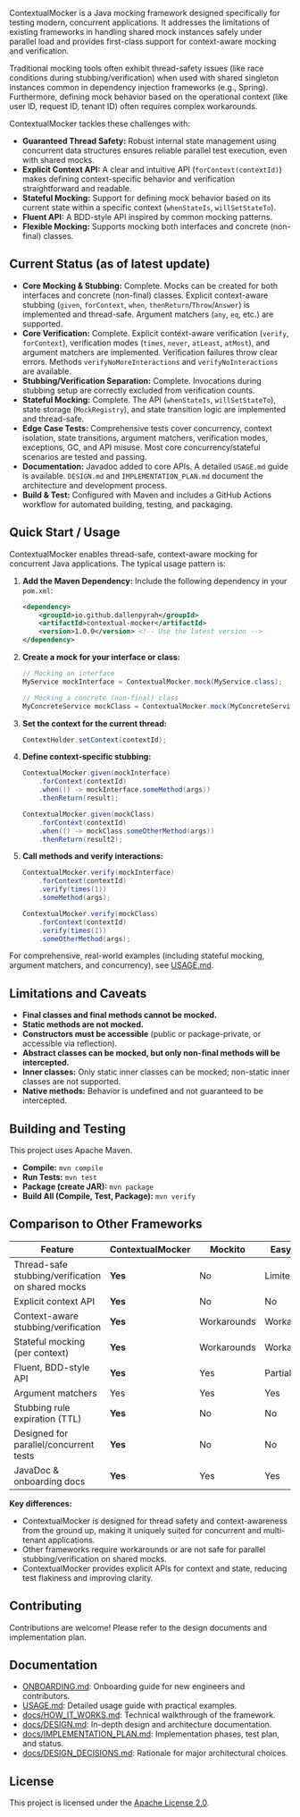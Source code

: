 ContextualMocker is a Java mocking framework designed specifically for testing modern, concurrent applications. It addresses the limitations of existing frameworks in handling shared mock instances safely under parallel load and provides first-class support for context-aware mocking and verification.

Traditional mocking tools often exhibit thread-safety issues (like race conditions during stubbing/verification) when used with shared singleton instances common in dependency injection frameworks (e.g., Spring). Furthermore, defining mock behavior based on the operational context (like user ID, request ID, tenant ID) often requires complex workarounds.

ContextualMocker tackles these challenges with:

* **Guaranteed Thread Safety:** Robust internal state management using concurrent data structures ensures reliable parallel test execution, even with shared mocks.
* **Explicit Context API:** A clear and intuitive API (`forContext(contextId)`) makes defining context-specific behavior and verification straightforward and readable.
* **Stateful Mocking:** Support for defining mock behavior based on its current state within a specific context (`whenStateIs`, `willSetStateTo`).
* **Fluent API:** A BDD-style API inspired by common mocking patterns.
* **Flexible Mocking:** Supports mocking both interfaces and concrete (non-final) classes.

## Current Status (as of latest update)

* **Core Mocking & Stubbing:** Complete. Mocks can be created for both interfaces and concrete (non-final) classes. Explicit context-aware stubbing (`given`, `forContext`, `when`, `thenReturn`/`Throw`/`Answer`) is implemented and thread-safe. Argument matchers (`any`, `eq`, etc.) are supported.
* **Core Verification:** Complete. Explicit context-aware verification (`verify`, `forContext`), verification modes (`times`, `never`, `atLeast`, `atMost`), and argument matchers are implemented. Verification failures throw clear errors. Methods `verifyNoMoreInteractions` and `verifyNoInteractions` are available.
* **Stubbing/Verification Separation:** Complete. Invocations during stubbing setup are correctly excluded from verification counts.
* **Stateful Mocking:** Complete. The API (`whenStateIs`, `willSetStateTo`), state storage (`MockRegistry`), and state transition logic are implemented and thread-safe.
* **Edge Case Tests:** Comprehensive tests cover concurrency, context isolation, state transitions, argument matchers, verification modes, exceptions, GC, and API misuse. Most core concurrency/stateful scenarios are tested and passing.
* **Documentation:** Javadoc added to core APIs. A detailed `USAGE.md` guide is available. `DESIGN.md` and `IMPLEMENTATION_PLAN.md` document the architecture and development process.
* **Build & Test:** Configured with Maven and includes a GitHub Actions workflow for automated building, testing, and packaging.

## Quick Start / Usage

ContextualMocker enables thread-safe, context-aware mocking for concurrent Java applications. The typical usage pattern is:

1. **Add the Maven Dependency:**
   Include the following dependency in your `pom.xml`:
   ```xml
   <dependency>
       <groupId>io.github.dallenpyrah</groupId>
       <artifactId>contextual-mocker</artifactId>
       <version>1.0.0</version> <!-- Use the latest version -->
   </dependency>
   ```

2. **Create a mock for your interface or class:**
    ```java
    // Mocking an interface
    MyService mockInterface = ContextualMocker.mock(MyService.class);

    // Mocking a concrete (non-final) class
    MyConcreteService mockClass = ContextualMocker.mock(MyConcreteService.class);
    ```
2. **Set the context for the current thread:**
    ```java
    ContextHolder.setContext(contextId);
    ```
3. **Define context-specific stubbing:**
    ```java
    ContextualMocker.given(mockInterface)
        .forContext(contextId)
        .when(() -> mockInterface.someMethod(args))
        .thenReturn(result);

    ContextualMocker.given(mockClass)
        .forContext(contextId)
        .when(() -> mockClass.someOtherMethod(args))
        .thenReturn(result2);
    ```
4. **Call methods and verify interactions:**
    ```java
    ContextualMocker.verify(mockInterface)
        .forContext(contextId)
        .verify(times(1))
        .someMethod(args);

    ContextualMocker.verify(mockClass)
        .forContext(contextId)
        .verify(times(1))
        .someOtherMethod(args);
    ```

For comprehensive, real-world examples (including stateful mocking, argument matchers, and concurrency), see [USAGE.md](USAGE.md).

## Limitations and Caveats

- **Final classes and final methods cannot be mocked.**
- **Static methods are not mocked.**
- **Constructors must be accessible** (public or package-private, or accessible via reflection).
- **Abstract classes can be mocked, but only non-final methods will be intercepted.**
- **Inner classes:** Only static inner classes can be mocked; non-static inner classes are not supported.
- **Native methods:** Behavior is undefined and not guaranteed to be intercepted.

## Building and Testing

This project uses Apache Maven.

* **Compile:** `mvn compile`
* **Run Tests:** `mvn test`
* **Package (create JAR):** `mvn package`
* **Build All (Compile, Test, Package):** `mvn verify`

## Comparison to Other Frameworks

| Feature                        | ContextualMocker | Mockito         | EasyMock        | JMockit         | Spock           |
|-------------------------------|------------------|-----------------|-----------------|-----------------|-----------------|
| Thread-safe stubbing/verification on shared mocks | **Yes**         | No              | Limited         | No              | Issues/Partial  |
| Explicit context API            | **Yes**          | No              | No              | No              | No              |
| Context-aware stubbing/verification | **Yes**      | Workarounds     | Workarounds     | Workarounds     | Workarounds     |
| Stateful mocking (per context)  | **Yes**          | Workarounds     | Workarounds     | Workarounds     | Workarounds     |
| Fluent, BDD-style API           | **Yes**          | Yes             | Partial         | Partial         | Yes             |
| Argument matchers               | Yes              | Yes             | Yes             | Yes             | Yes             |
| Stubbing rule expiration (TTL)  | **Yes**          | No              | No              | No              | No              |
| Designed for parallel/concurrent tests | **Yes**   | No              | No              | No              | Partial         |
| JavaDoc & onboarding docs       | **Yes**          | Yes             | Yes             | Yes             | Yes             |

**Key differences:**
- ContextualMocker is designed for thread safety and context-awareness from the ground up, making it uniquely suited for concurrent and multi-tenant applications.
- Other frameworks require workarounds or are not safe for parallel stubbing/verification on shared mocks.
- ContextualMocker provides explicit APIs for context and state, reducing test flakiness and improving clarity.

## Contributing

Contributions are welcome! Please refer to the design documents and implementation plan.

## Documentation

- [ONBOARDING.md](docs/ONBOARDING.md): Onboarding guide for new engineers and contributors.
- [USAGE.md](USAGE.md): Detailed usage guide with practical examples.
- [docs/HOW_IT_WORKS.md](docs/HOW_IT_WORKS.md): Technical walkthrough of the framework.
- [docs/DESIGN.md](docs/DESIGN.md): In-depth design and architecture documentation.
- [docs/IMPLEMENTATION_PLAN.md](docs/IMPLEMENTATION_PLAN.md): Implementation phases, test plan, and status.
- [docs/DESIGN_DECISIONS.md](docs/DESIGN_DECISIONS.md): Rationale for major architectural choices.

## License

This project is licensed under the [Apache License 2.0](LICENSE).

